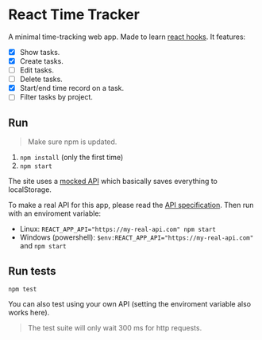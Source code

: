 # React Time Tracker

A minimal time-tracking web app. Made to learn [react hooks](https://reactjs.org/docs/hooks-intro.html).
It features:

- [x] Show tasks.
- [x] Create tasks.
- [ ] Edit tasks.
- [ ] Delete tasks.
- [x] Start/end time record on a task.
- [ ] Filter tasks by project.

## Run

> Make sure npm is updated.

1. `npm install` (only the first time)
2. `npm start`

The site uses a [mocked API](src/mockAdapter.js) which basically saves everything to localStorage.

To make a real API for this app, please read the [API specification](API-specification.md). Then run with an enviroment variable:

- Linux: `REACT_APP_API="https://my-real-api.com" npm start`
- Windows (powershell): `$env:REACT_APP_API="https://my-real-api.com"` and `npm start`

## Run tests

`npm test`

You can also test using your own API (setting the enviroment variable also works here).

> The test suite will only wait 300 ms for http requests.
